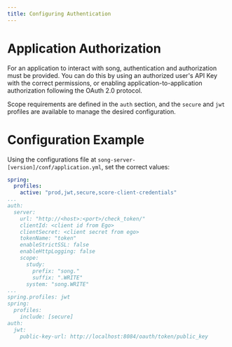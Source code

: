 ```yaml
---
title: Configuring Authentication 
---
```


# Application Authorization 

For an application to interact with song, authentication and authorization must be provided.  You can do this by using an authorized user's API Key with the correct permissions, or enabling application-to-application authorization following the OAuth 2.0 protocol.

Scope requirements are defined in the `auth` section, and the `secure` and `jwt` profiles are available to manage the desired configuration. 

# Configuration Example 
Using the configurations file at `song-server-[version]/conf/application.yml`, set the correct values: 

```yaml
spring:
  profiles:
    active: "prod,jwt,secure,score-client-credentials"
...
auth:
  server:
    url: "http://<host>:<port>/check_token/"
    clientId: <client id from Ego>
    clientSecret: <client secret from ego>
    tokenName: "token"
    enableStrictSSL: false
    enableHttpLogging: false
    scope:     
      study:
        prefix: "song."
        suffix: ".WRITE"
      system: "song.WRITE"
...
spring.profiles: jwt
spring:
  profiles:
    include: [secure]
auth:
  jwt:
    public-key-url: http://localhost:8084/oauth/token/public_key
```
